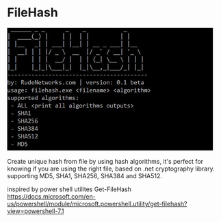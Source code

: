 # FileHash

![alt text](https://raw.githubusercontent.com/proxytype/FileHash/main/FileHash.JPG)

Create unique hash from file by using hash algorithms, it's perfect for knowing if you are using the right file, based on .net cryptography library.<br />
supporting MD5, SHA1, SHA256, SHA384 and SHA512.

inspired by power shell utilites Get-FileHash<br /> 
https://docs.microsoft.com/en-us/powershell/module/microsoft.powershell.utility/get-filehash?view=powershell-7.1
